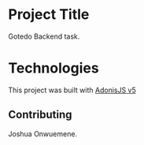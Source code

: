 # Project Title 
Gotedo Backend task.

# Technologies
This project was built with [AdonisJS v5](https://adonisjs.com/)

## Contributing
Joshua Onwuemene.